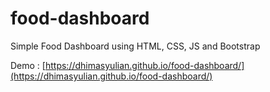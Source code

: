# food-dashboard
Simple Food Dashboard using HTML, CSS, JS and Bootstrap

Demo : [https://dhimasyulian.github.io/food-dashboard/](https://dhimasyulian.github.io/food-dashboard/)
